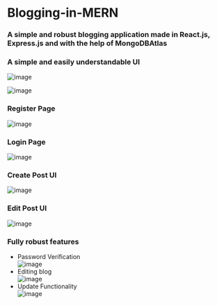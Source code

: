 # Blogging-in-MERN
### A simple and robust blogging application made in React.js, Express.js and with the help of MongoDBAtlas  

### A simple and easily understandable UI  
![image](https://github.com/Varun-VP-AZ/Blogging-in-MERN/assets/100081593/921f26c8-c2f2-45e6-9e2b-87165aeed1fc)  

  
![image](https://github.com/Varun-VP-AZ/Blogging-in-MERN/assets/100081593/2aa2d1f8-5701-452c-af2a-d1d24b6ab5d1)  

### Register Page  
![image](https://github.com/Varun-VP-AZ/Blogging-in-MERN/assets/100081593/f0b0a607-4050-4cb2-b913-a8c286671396)  

  
### Login Page  

![image](https://github.com/Varun-VP-AZ/Blogging-in-MERN/assets/100081593/c8b1fd04-ebd4-411e-b080-161e6ddb04d6)  

### Create Post UI  

![image](https://github.com/Varun-VP-AZ/Blogging-in-MERN/assets/100081593/762f874b-d1bf-4b2e-a14f-69d6eeee944d)  


### Edit Post UI  

![image](https://github.com/Varun-VP-AZ/Blogging-in-MERN/assets/100081593/3d056f8e-596a-446c-80fa-d5d4604d8345)  

  
### Fully robust features  
* Password Verification  
  ![image](https://github.com/Varun-VP-AZ/Blogging-in-MERN/assets/100081593/52179468-3060-4fa0-99d7-1b4a18dbd82b)  
* Editing blog  
  ![image](https://github.com/Varun-VP-AZ/Blogging-in-MERN/assets/100081593/d8ceab3c-5e62-4d8c-a1a1-eb34a5c0c1a5)  
* Update Functionality  
  ![image](https://github.com/Varun-VP-AZ/Blogging-in-MERN/assets/100081593/ca3a94e8-2b6f-46b5-8953-be573755ff38)  




